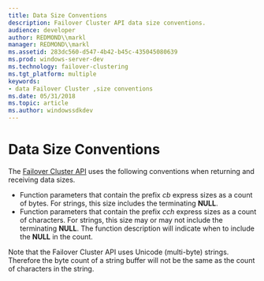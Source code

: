 ```yaml
---
title: Data Size Conventions
description: Failover Cluster API data size conventions.
audience: developer
author: REDMOND\\markl
manager: REDMOND\\markl
ms.assetid: 283dc560-d547-4b42-b45c-435045080639
ms.prod: windows-server-dev
ms.technology: failover-clustering
ms.tgt_platform: multiple
keywords:
- data Failover Cluster ,size conventions
ms.date: 05/31/2018
ms.topic: article
ms.author: windowssdkdev
---
```


# Data Size Conventions

The [Failover Cluster API](the-server-cluster-api.md) uses the following conventions when returning and receiving data sizes.

-   Function parameters that contain the prefix *cb* express sizes as a count of bytes. For strings, this size includes the terminating **NULL**.
-   Function parameters that contain the prefix *cch* express sizes as a count of characters. For strings, this size may or may not include the terminating **NULL**. The function description will indicate when to include the **NULL** in the count.

Note that the Failover Cluster API uses Unicode (multi-byte) strings. Therefore the byte count of a string buffer will not be the same as the count of characters in the string.

 

 




